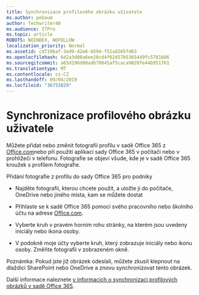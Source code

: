 ```yaml
---
title: Synchronizace profilového obrázku uživatele
ms.author: pebaum
author: Techwriter40
ms.audience: ITPro
ms.topic: article
ROBOTS: NOINDEX, NOFOLLOW
localization_priority: Normal
ms.assetid: cd7196af-3ed9-42e6-b594-f51ad265fd63
ms.openlocfilehash: 6d2a3d08a6ee20cd4f62457b5365449fc5781606
ms.sourcegitcommit: a65d196d00adb70045af5caca9828fe44b951f61
ms.translationtype: MT
ms.contentlocale: cs-CZ
ms.lasthandoff: 09/04/2019
ms.locfileid: "36753829"
---
```

# <a name="sync-a-users-profile-picture"></a>Synchronizace profilového obrázku uživatele

Můžete přidat nebo změnit fotografii profilu v sadě Office 365 z [Office.com](http://www.office.com)nebo při použití aplikací sady Office 365 v počítači nebo v prohlížeči v telefonu. Fotografie se objeví všude, kde je v sadě Office 365 kroužek s profilem fotografie.

Přidání fotografie z profilu do sady Office 365 pro podniky

- Najděte fotografii, kterou chcete použít, a uložte ji do počítače, OneDrive nebo jiného místa, kam se můžete dostat

- Přihlaste se k sadě Office 365 pomocí svého pracovního nebo školního účtu na adrese [Office.com](http://www.office.com).

- Vyberte kruh v pravém horním rohu stránky, na kterém jsou uvedeny iniciály nebo ikona osoby.

- V podokně moje účty vyberte kruh, který zobrazuje iniciály nebo ikonu osoby. Změňte fotografii v zobrazeném okně.

Poznámka: Pokud jste již obrázek odeslali, můžete zkusit klepnout na dlaždici SharePoint nebo OneDrive a znovu synchronizovat tento obrázek.

Další informace naleznete [v informacích o synchronizaci profilových obrázků v sadě Office 365](https://support.office.com/article/information-about-profile-picture-synchronization-in-office-365-20594d76-d054-4af4-a660-401133e3d48a).
